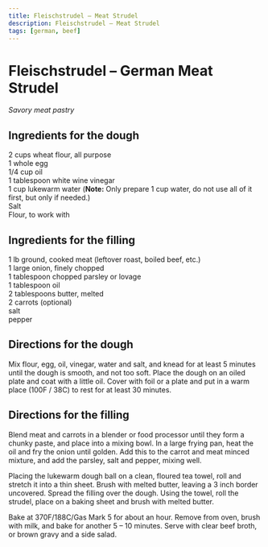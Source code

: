 ```yaml
---
title: Fleischstrudel – Meat Strudel
description: Fleischstrudel – Meat Strudel
tags: [german, beef]
---
```


# Fleischstrudel – German Meat Strudel
*Savory meat pastry*

## Ingredients for the dough
2 cups wheat flour, all purpose  
1 whole egg  
1/4 cup oil  
1 tablespoon white wine vinegar  
1 cup lukewarm water (**Note:** Only prepare 1 cup water, do not use all of it first, but only if needed.)  
Salt  
Flour, to work with

## Ingredients for the filling
1 lb ground, cooked meat (leftover roast, boiled beef, etc.)  
1 large onion, finely chopped  
1 tablespoon chopped parsley or lovage  
1 tablespoon oil  
2 tablespoons butter, melted  
2 carrots (optional)  
salt  
pepper

## Directions for the dough
Mix flour, egg, oil, vinegar, water and salt, and knead for at least 5 minutes until the dough is smooth, and not too soft. Place the dough on an oiled plate and coat with a little oil. Cover with foil or a plate and put in a warm place (100F / 38C) to rest for at least 30 minutes.

## Directions for the filling
Blend meat and carrots in a blender or food processor until they form a chunky paste, and place into a mixing bowl. In a large frying pan, heat the oil and fry the onion until golden. Add this to the carrot and meat minced mixture, and add the parsley, salt and pepper, mixing well.

Placing the lukewarm dough ball on a clean, floured tea towel, roll and stretch it into a thin sheet. Brush with melted butter, leaving a 3 inch border uncovered. Spread the filling over the dough. Using the towel, roll the strudel, place on a baking sheet and brush with melted butter.

Bake at 370F/188C/Gas Mark 5 for about an hour. Remove from oven, brush with milk, and bake for another 5 – 10 minutes. Serve with clear beef broth, or brown gravy and a side salad.